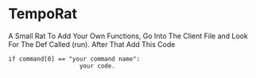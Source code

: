 # TempoRat
A Small Rat
To Add Your Own Functions, Go Into The Client File and Look For The Def Called (run).
After That Add This Code
```
if command[0] == "your command name":
                    your code.
```

